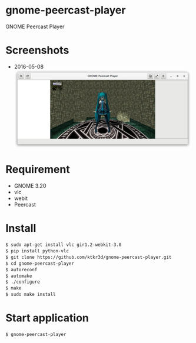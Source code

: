 # gnome-peercast-player
GNOME Peercast Player

# Screenshots
- 2016-05-08  
  ![GNOME Peercast Player](gnome-peercast-player-20160508.png)

# Requirement
- GNOME 3.20
- vlc
- webit
- Peercast

# Install
```bash
$ sudo apt-get install vlc gir1.2-webkit-3.0
$ pip install python-vlc
$ git clone https://github.com/ktkr3d/gnome-peercast-player.git
$ cd gnome-peercast-player
$ autoreconf
$ automake
$ ./configure
$ make
$ sudo make install
```

# Start application
```bash
$ gnome-peercast-player
```
